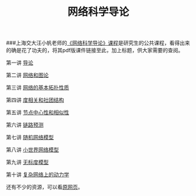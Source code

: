 ﻿---
layout: post
title: 网络科学导论
categories: [network science]
tags: [complex networks;network science]

---
###上海交大汪小帆老师的[《网络科学导论》课程](http://zhiyuan.sjtu.edu.cn/Course/netsci_course.htm)是研究生的公共课程，看得出来的确是花了功夫的，将其pdf版课件链接至此，加上标题，供大家需要的查阅。

第一讲 [导论](http://zhiyuan.sjtu.edu.cn/Course/slides/NetSci-2012-1.pdf)

第二讲 [网络和图论](http://zhiyuan.sjtu.edu.cn/Course/slides/NetSci-2012-2.pdf)

第三讲 [网络的基本拓扑性质](http://zhiyuan.sjtu.edu.cn/Course/slides/NetSci-2012-3.pdf)

第四讲 [度相关和社团结构](http://zhiyuan.sjtu.edu.cn/Course/slides/NetSci-2012-4.pdf)

第五讲 [节点中心性和相似性](http://zhiyuan.sjtu.edu.cn/Course/slides/NetSci-2012-5.pdf)

第六讲 [链路预测](http://zhiyuan.sjtu.edu.cn/Course/slides/linkprediction.pdf)

第七讲 [随机网络模型](http://zhiyuan.sjtu.edu.cn/Course/slides/NetSci-2012-6.pdf)

第八讲 [小世界网络模型](http://zhiyuan.sjtu.edu.cn/Course/slides/NetSci-2012-7.pdf)

第九讲 [无标度模型](http://zhiyuan.sjtu.edu.cn/Course/slides/NetSci-2012-8.pdf)

第十讲 [复杂网络上的动力学](http://zhiyuan.sjtu.edu.cn/Course/slides/NetSci-2012-9.pdf)

还有不少的资源，可以看[原网页](http://zhiyuan.sjtu.edu.cn/Course/netsci_course.htm)。
